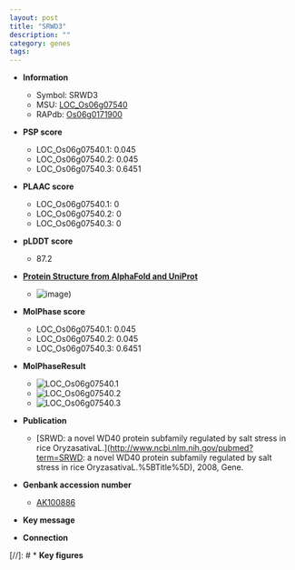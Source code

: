 ```yaml
---
layout: post
title: "SRWD3"
description: ""
category: genes
tags: 
---
```


* **Information**  
    + Symbol: SRWD3  
    + MSU: [LOC_Os06g07540](http://rice.plantbiology.msu.edu/cgi-bin/ORF_infopage.cgi?orf=LOC_Os06g07540)  
    + RAPdb: [Os06g0171900](http://rapdb.dna.affrc.go.jp/viewer/gbrowse_details/irgsp1?name=Os06g0171900)  

* **PSP score**  
    + LOC_Os06g07540.1: 0.045 
    + LOC_Os06g07540.2: 0.045 
    + LOC_Os06g07540.3: 0.6451 

* **PLAAC score**  
    + LOC_Os06g07540.1: 0 
    + LOC_Os06g07540.2: 0 
    + LOC_Os06g07540.3: 0 

* **pLDDT score**
    + 87.2

* **[Protein Structure from AlphaFold and UniProt](https://www.uniprot.org/uniprotkb/Q5SND4/entry#structure)**
    + ![image](https://ricepsp.github.io/images/Q5/AF-Q5SND4-F1.png))

* **MolPhase score**
    + LOC_Os06g07540.1: 0.045
    + LOC_Os06g07540.2: 0.045
    + LOC_Os06g07540.3: 0.6451

* **MolPhaseResult**
    + ![LOC_Os06g07540.1](https://ricepsp.github.io/pictures/LOC_Os06g/LOC_Os06g07540.1.png)
    + ![LOC_Os06g07540.2](https://ricepsp.github.io/pictures/LOC_Os06g/LOC_Os06g07540.2.png)
    + ![LOC_Os06g07540.3](https://ricepsp.github.io/pictures/LOC_Os06g/LOC_Os06g07540.3.png)

* **Publication**  
    + [SRWD: a novel WD40 protein subfamily regulated by salt stress in rice OryzasativaL.](http://www.ncbi.nlm.nih.gov/pubmed?term=SRWD: a novel WD40 protein subfamily regulated by salt stress in rice OryzasativaL.%5BTitle%5D), 2008, Gene.

* **Genbank accession number**  
    + [AK100886](http://www.ncbi.nlm.nih.gov/nuccore/AK100886)

* **Key message**  

* **Connection**  

[//]: # * **Key figures**  


